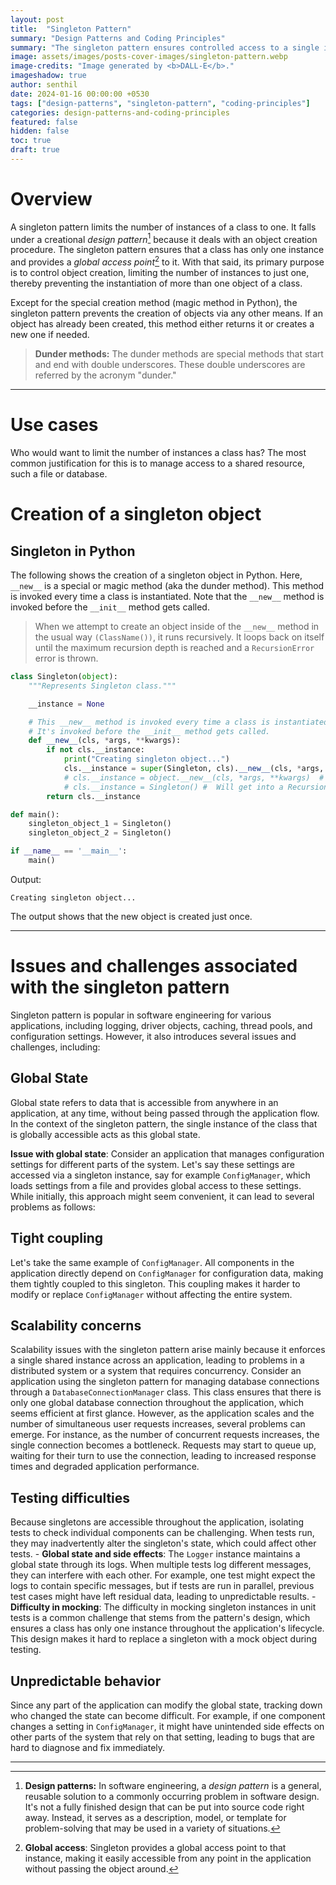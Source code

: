 ```yaml
---
layout: post
title:  "Singleton Pattern"
summary: "Design Patterns and Coding Principles"
summary: "The singleton pattern ensures controlled access to a single instance of a class. While it offers significant benefits in terms of resource management and access control, developers must be mindful of its downsides, such as potential scalability issues and the introduction of global states. When used carefully, it can be an invaluable design choice for managing resources and coordinating actions across complex systems."
image: assets/images/posts-cover-images/singleton-pattern.webp
image-credits: "Image generated by <b>DALL-E</b>."
imageshadow: true
author: senthil
date: 2024-01-16 00:00:00 +0530
tags: ["design-patterns", "singleton-pattern", "coding-principles"]
categories: design-patterns-and-coding-principles
featured: false
hidden: false
toc: true
draft: true
---
```


# Overview

A singleton pattern limits the number of instances of a class to one. It falls under a creational *design pattern*[^1] because it deals with an object creation procedure. The singleton pattern ensures that a class has only one instance and provides a *global access point*[^2] to it. With that said, its primary purpose is to control object creation, limiting the number of instances to just one, thereby preventing the instantiation of more than one object of a class.

Except for the special creation method (magic method in Python), the singleton pattern prevents the creation of objects via any other means. If an object has already been created, this method either returns it or creates a new one if needed.

> **Dunder methods:** The dunder methods are special methods that start and end with double underscores. These double underscores are referred by the acronym "dunder."

---

# Use cases

Who would want to limit the number of instances a class has? The most common justification for this is to manage access to a shared resource, such a file or database.

# Creation of a singleton object

## Singleton in Python

The following shows the creation of a singleton object in Python. Here, `__new__` is a special or magic method (aka the dunder method). This method is invoked every time a class is instantiated. Note that the `__new__` method is invoked before the `__init__` method gets called.

> When we attempt to create an object inside of the `__new__` method in the usual way `(ClassName())`, it runs recursively. It loops back on itself until the maximum recursion depth is reached and a `RecursionError` error is thrown.

```python
class Singleton(object):
    """Represents Singleton class."""

    __instance = None

    # This __new__ method is invoked every time a class is instantiated.
    # It's invoked before the __init__ method gets called.
    def __new__(cls, *args, **kwargs):
        if not cls.__instance:
            print("Creating singleton object...")
            cls.__instance = super(Singleton, cls).__new__(cls, *args, **kwargs)
            # cls.__instance = object.__new__(cls, *args, **kwargs)  # Other way of creating an object
            # cls.__instance = Singleton() #  Will get into a RecursionError error
        return cls.__instance

def main():
    singleton_object_1 = Singleton()
    singleton_object_2 = Singleton()

if __name__ == '__main__':
    main()
```

Output:
```text
Creating singleton object...
```

The output shows that the new object is created just once.

---

#  Issues and challenges associated with the singleton pattern

Singleton pattern is popular in software engineering for various applications, including logging, driver objects, caching, thread pools, and configuration settings. However, it also introduces several issues and challenges, including:

## Global State 

Global state refers to data that is accessible from anywhere in an application, at any time, without being passed through the application flow. In the context of the singleton pattern, the single instance of the class that is globally accessible acts as this global state. 

**Issue with global state**: Consider an application that manages configuration settings for different parts of the system. Let's say these settings are accessed via a singleton instance, say for example `ConfigManager`, which loads settings from a file and provides global access to these settings. While initially, this approach might seem convenient, it can lead to several problems as follows:

## Tight coupling

Let's take the same example of `ConfigManager`. All components in the application directly depend on `ConfigManager` for configuration data, making them tightly coupled to this singleton. This coupling makes it harder to modify or replace `ConfigManager` without affecting the entire system.

## Scalability concerns 

Scalability issues with the singleton pattern arise mainly because it enforces a single shared instance across an application, leading to problems in a distributed system or a system that requires concurrency. Consider an application using the singleton pattern for managing database connections through a `DatabaseConnectionManager` class. This class ensures that there is only one global database connection throughout the application, which seems efficient at first glance. However, as the application scales and the number of simultaneous user requests increases, several problems can emerge. For instance, as the number of concurrent requests increases, the single connection becomes a bottleneck. Requests may start to queue up, waiting for their turn to use the connection, leading to increased response times and degraded application performance.

## Testing difficulties

Because singletons are accessible throughout the application, isolating tests to check individual components can be challenging. When tests run, they may inadvertently alter the singleton's state, which could affect other tests.
    - **Global state and side effects**: The `Logger` instance maintains a global state through its logs. When multiple tests log different messages, they can interfere with each other. For example, one test might expect the logs to contain specific messages, but if tests are run in parallel, previous test cases might have left residual data, leading to unpredictable results.
    - **Difficulty in mocking**: The difficulty in mocking singleton instances in unit tests is a common challenge that stems from the pattern's design, which ensures a class has only one instance throughout the application's lifecycle. This design makes it hard to replace a singleton with a mock object during testing.

## Unpredictable behavior

Since any part of the application can modify the global state, tracking down who changed the state can become difficult. For example, if one component changes a setting in `ConfigManager`, it might have unintended side effects on other parts of the system that rely on that setting, leading to bugs that are hard to diagnose and fix immediately.

---

[^1]: **Design patterns:** In software engineering, a *design pattern* is a general, reusable solution to a commonly occurring problem in software design. It's not a fully finished design that can be put into source code right away. Instead, it serves as a description, model, or template for problem-solving that may be used in a variety of situations.

[^2]: **Global access**: Singleton provides a global access point to that instance, making it easily accessible from any point in the application without passing the object around.